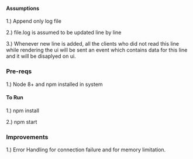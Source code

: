 #### Assumptions ####

1.) Append only log file

2.) file.log is assumed to be updated line by line

3.) Whenever new line is added, all the clients who did not read this line while rendering the ui will be sent an event which contains data for this line and it will be disaplyed on ui.

### Pre-reqs ###

1.) Node 8+ and npm installed in system

#### To Run ####

1.) npm install

2.) npm start

### Improvements ###

1.) Error Handling for connection failure and for memory limitation.